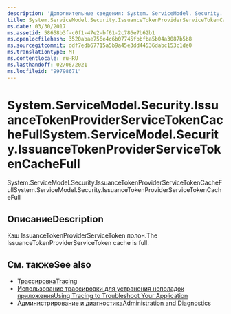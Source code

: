 ```yaml
---
description: 'Дополнительные сведения: System. ServiceModel. Security. Иссуанцетокенпровидерсервицетокенкачефулл'
title: System.ServiceModel.Security.IssuanceTokenProviderServiceTokenCacheFull
ms.date: 03/30/2017
ms.assetid: 58658b3f-c0f1-47e2-bf61-2c786e7b62b1
ms.openlocfilehash: 3520abae756e4c6b07745fbbfba5b04a3087b5b8
ms.sourcegitcommit: ddf7edb67715a5b9a45e3dd44536dabc153c1de0
ms.translationtype: MT
ms.contentlocale: ru-RU
ms.lasthandoff: 02/06/2021
ms.locfileid: "99798671"
---
```

# <a name="systemservicemodelsecurityissuancetokenproviderservicetokencachefull"></a><span data-ttu-id="7c217-103">System.ServiceModel.Security.IssuanceTokenProviderServiceTokenCacheFull</span><span class="sxs-lookup"><span data-stu-id="7c217-103">System.ServiceModel.Security.IssuanceTokenProviderServiceTokenCacheFull</span></span>

<span data-ttu-id="7c217-104">System.ServiceModel.Security.IssuanceTokenProviderServiceTokenCacheFull</span><span class="sxs-lookup"><span data-stu-id="7c217-104">System.ServiceModel.Security.IssuanceTokenProviderServiceTokenCacheFull</span></span>  
  
## <a name="description"></a><span data-ttu-id="7c217-105">Описание</span><span class="sxs-lookup"><span data-stu-id="7c217-105">Description</span></span>  

 <span data-ttu-id="7c217-106">Кэш IssuanceTokenProviderServiceToken полон.</span><span class="sxs-lookup"><span data-stu-id="7c217-106">The IssuanceTokenProviderServiceToken cache is full.</span></span>  
  
## <a name="see-also"></a><span data-ttu-id="7c217-107">См. также</span><span class="sxs-lookup"><span data-stu-id="7c217-107">See also</span></span>

- [<span data-ttu-id="7c217-108">Трассировка</span><span class="sxs-lookup"><span data-stu-id="7c217-108">Tracing</span></span>](index.md)
- [<span data-ttu-id="7c217-109">Использование трассировки для устранения неполадок приложения</span><span class="sxs-lookup"><span data-stu-id="7c217-109">Using Tracing to Troubleshoot Your Application</span></span>](using-tracing-to-troubleshoot-your-application.md)
- [<span data-ttu-id="7c217-110">Администрирование и диагностика</span><span class="sxs-lookup"><span data-stu-id="7c217-110">Administration and Diagnostics</span></span>](../index.md)
